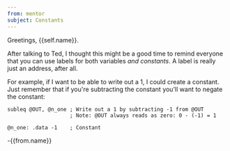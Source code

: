 ```yaml
---
from: mentor
subject: Constants
---
```

Greetings, {{self.name}}.

After talking to Ted, I thought this might be a good time to remind everyone that you can use labels for both variables *and constants*. A label is really just an address, after all.

For example, if I want to be able to write out a 1, I could create a constant. Just remember that if you're subtracting the constant you'll want to negate the constant:

```
subleq @OUT, @n_one ; Write out a 1 by subtracting -1 from @OUT
                    ; Note: @OUT always reads as zero: 0 - (-1) = 1

@n_one: .data -1    ; Constant
```

-{{from.name}}
